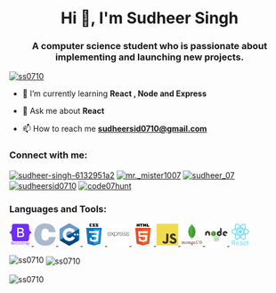 <h1 align="center">Hi 👋, I'm Sudheer Singh</h1>
<h3 align="center">A computer science student who is passionate about implementing and launching new projects.</h3>

<p align="left"> <a href="https://github.com/ryo-ma/github-profile-trophy"><img src="https://github-profile-trophy.vercel.app/?username=ss0710" alt="ss0710" /></a> </p>

- 🌱 I’m currently learning **React , Node and Express**

- 💬 Ask me about **React**

- 📫 How to reach me **sudheersid0710@gmail.com**

<h3 align="left">Connect with me:</h3>
<p align="left">
<a href="https://linkedin.com/in/sudheer-singh-6132951a2" target="blank"><img align="center" src="https://raw.githubusercontent.com/rahuldkjain/github-profile-readme-generator/neutral-icons/src/images/icons/Social/linked-in-alt.svg" alt="sudheer-singh-6132951a2" height="30" width="40" /></a>
<a href="https://instagram.com/mr._mister1007" target="blank"><img align="center" src="https://raw.githubusercontent.com/rahuldkjain/github-profile-readme-generator/neutral-icons/src/images/icons/Social/instagram.svg" alt="mr._mister1007" height="30" width="40" /></a>
<a href="https://www.codechef.com/users/sudheer_07" target="blank"><img align="center" src="https://cdn.jsdelivr.net/npm/simple-icons@3.1.0/icons/codechef.svg" alt="sudheer_07" height="30" width="40" /></a>
<a href="https://www.hackerrank.com/sudheersid0710" target="blank"><img align="center" src="https://raw.githubusercontent.com/rahuldkjain/github-profile-readme-generator/neutral-icons/src/images/icons/Social/hackerrank.svg" alt="sudheersid0710" height="30" width="40" /></a>
<a href="https://codeforces.com/profile/code07hunt" target="blank"><img align="center" src="https://cdn.jsdelivr.net/npm/simple-icons@3.0.1/icons/codeforces.svg" alt="code07hunt" height="30" width="40" /></a>
</p>

<h3 align="left">Languages and Tools:</h3>
<p align="left"> <a href="https://getbootstrap.com" target="_blank"> <img src="https://raw.githubusercontent.com/devicons/devicon/master/icons/bootstrap/bootstrap-plain-wordmark.svg" alt="bootstrap" width="40" height="40"/> </a> <a href="https://www.cprogramming.com/" target="_blank"> <img src="https://raw.githubusercontent.com/devicons/devicon/master/icons/c/c-original.svg" alt="c" width="40" height="40"/> </a> <a href="https://www.w3schools.com/cpp/" target="_blank"> <img src="https://raw.githubusercontent.com/devicons/devicon/master/icons/cplusplus/cplusplus-original.svg" alt="cplusplus" width="40" height="40"/> </a> <a href="https://www.w3schools.com/css/" target="_blank"> <img src="https://raw.githubusercontent.com/devicons/devicon/master/icons/css3/css3-original-wordmark.svg" alt="css3" width="40" height="40"/> </a> <a href="https://expressjs.com" target="_blank"> <img src="https://raw.githubusercontent.com/devicons/devicon/master/icons/express/express-original-wordmark.svg" alt="express" width="40" height="40"/> </a> <a href="https://www.w3.org/html/" target="_blank"> <img src="https://raw.githubusercontent.com/devicons/devicon/master/icons/html5/html5-original-wordmark.svg" alt="html5" width="40" height="40"/> </a> <a href="https://developer.mozilla.org/en-US/docs/Web/JavaScript" target="_blank"> <img src="https://raw.githubusercontent.com/devicons/devicon/master/icons/javascript/javascript-original.svg" alt="javascript" width="40" height="40"/> </a> <a href="https://www.mongodb.com/" target="_blank"> <img src="https://raw.githubusercontent.com/devicons/devicon/master/icons/mongodb/mongodb-original-wordmark.svg" alt="mongodb" width="40" height="40"/> </a> <a href="https://nodejs.org" target="_blank"> <img src="https://raw.githubusercontent.com/devicons/devicon/master/icons/nodejs/nodejs-original-wordmark.svg" alt="nodejs" width="40" height="40"/> </a> <a href="https://reactjs.org/" target="_blank"> <img src="https://raw.githubusercontent.com/devicons/devicon/master/icons/react/react-original-wordmark.svg" alt="react" width="40" height="40"/> </a> </p>

<p><img align="left" src="https://github-readme-stats.vercel.app/api/top-langs?username=ss0710&show_icons=true&locale=en&layout=compact" alt="ss0710" /></p>

<p>&nbsp;<img align="center" src="https://github-readme-stats.vercel.app/api?username=ss0710&show_icons=true&locale=en" alt="ss0710" /></p>

<p><img align="center" src="https://github-readme-streak-stats.herokuapp.com/?user=ss0710&" alt="ss0710" /></p>
